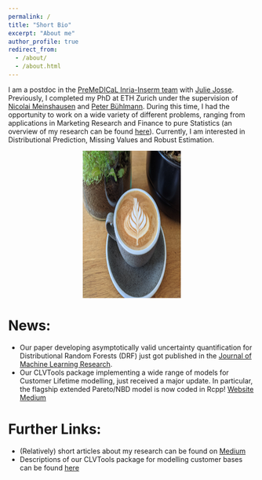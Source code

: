 ```yaml
---
permalink: /
title: "Short Bio"
excerpt: "About me"
author_profile: true
redirect_from: 
  - /about/
  - /about.html
---
```



<style>
  .image-container{
    display: flex;
    justify-content: center;
    margin-bottom: 20px;
  }
  </style>


I am a postdoc in the [PreMeDICaL Inria-Inserm team](https://team.inria.fr/premedical/) with [Julie Josse](https://juliejosse.com/). Previously, I completed my PhD at ETH Zurich under the supervision of [Nicolai Meinshausen](https://people.math.ethz.ch/~nicolai/) and [Peter Bühlmann](https://people.math.ethz.ch/~buhlmann/). During this time, I had the opportunity to work on a wide variety of different problems, ranging from applications in Marketing Research and Finance to pure Statistics (an overview of my research can be found [here](/files/Research_Overview.pdf)). Currently, I am interested in Distributional Prediction, Missing Values and Robust Estimation.


<div class="image-container">
<img src="/images/coffee.jpeg" alt="Self made coffee" width="200" height="300">
</div>

News:
=============
* Our paper developing asymptotically valid uncertainty quantification for Distributional Random Forests (DRF) just got published in the [Journal of Machine Learning Research](https://jmlr.org/papers/v24/23-0185.html).
* Our CLVTools package implementing a wide range of models for Customer Lifetime modelling, just received a major update. In particular, the flagship extended Pareto/NBD model is now coded in Rcpp! [Website](https://www.clvtools.com/) [Medium](https://medium.com/@jeffrey_85949/clvtools-version-0-10-0-8a943a856743) 


Further Links:
=============
* (Relatively) short articles about my research can be found on [Medium](https://medium.com/@jeffrey_85949)
* Descriptions of our CLVTools package for modelling customer bases can be found [here](https://www.clvtools.com/)


